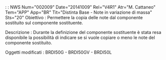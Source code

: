  :  : NWS Num="002009" Date="20141009" Rel="V4R1" Atr="M. Cattaneo" Tem="APP" App="BR" Tit="Distinta Base - Note in variazione di massa" Sts="20"
Obiettivo : 
Permettere la copia delle note dal componente sostituito sul componente sostituente.

Descrizione : 
Durante la definizione del componente sostituente è stata resa disponibile la possibilità di indicare se si vuole copiare o meno le note del componente sostituito.

Oggetti modificati : 
BRDI50G - BRDI50GV - BRDI50L
